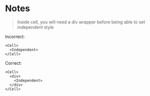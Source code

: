 # Notes

> Inside cell, you will need a div wrapper before being able to set independent style

Incorrect:
```
<Cell>
  <Independent>
</Cell>
```

Correct:
```
<Cell>
  <div>
    <Independent>
  </div>
</Cell>
```